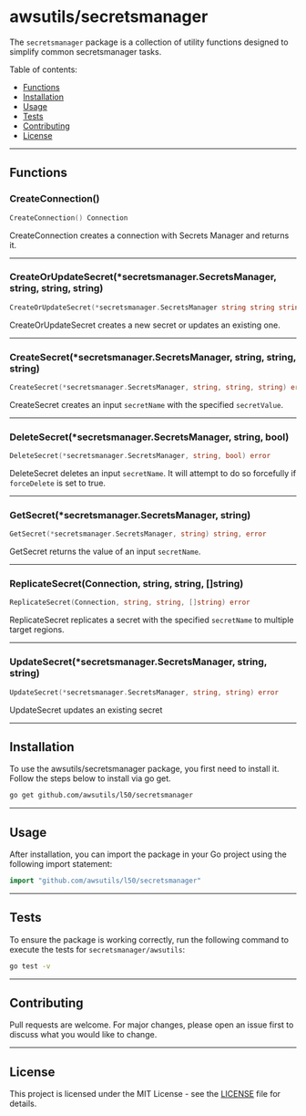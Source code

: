 # awsutils/secretsmanager

The `secretsmanager` package is a collection of utility functions
designed to simplify common secretsmanager tasks.

Table of contents:

- [Functions](#functions)
- [Installation](#installation)
- [Usage](#usage)
- [Tests](#tests)
- [Contributing](#contributing)
- [License](#license)

---

## Functions

### CreateConnection()

```go
CreateConnection() Connection
```

CreateConnection creates a connection
with Secrets Manager and returns it.

---

### CreateOrUpdateSecret(*secretsmanager.SecretsManager, string, string, string)

```go
CreateOrUpdateSecret(*secretsmanager.SecretsManager string string string) error
```

CreateOrUpdateSecret creates a new secret or updates an existing one.

---

### CreateSecret(*secretsmanager.SecretsManager, string, string, string)

```go
CreateSecret(*secretsmanager.SecretsManager, string, string, string) error
```

CreateSecret creates an input `secretName`
with the specified `secretValue`.

---

### DeleteSecret(*secretsmanager.SecretsManager, string, bool)

```go
DeleteSecret(*secretsmanager.SecretsManager, string, bool) error
```

DeleteSecret deletes an input `secretName`.
It will attempt to do so forcefully if `forceDelete`
is set to true.

---

### GetSecret(*secretsmanager.SecretsManager, string)

```go
GetSecret(*secretsmanager.SecretsManager, string) string, error
```

GetSecret returns the value of an input `secretName`.

---

### ReplicateSecret(Connection, string, string, []string)

```go
ReplicateSecret(Connection, string, string, []string) error
```

ReplicateSecret replicates a secret with the specified `secretName` to multiple target regions.

---

### UpdateSecret(*secretsmanager.SecretsManager, string, string)

```go
UpdateSecret(*secretsmanager.SecretsManager, string, string) error
```

UpdateSecret updates an existing secret

---

## Installation

To use the awsutils/secretsmanager package, you first need to install it.
Follow the steps below to install via go get.

```bash
go get github.com/awsutils/l50/secretsmanager
```

---

## Usage

After installation, you can import the package in your Go project
using the following import statement:

```go
import "github.com/awsutils/l50/secretsmanager"
```

---

## Tests

To ensure the package is working correctly, run the following
command to execute the tests for `secretsmanager/awsutils`:

```bash
go test -v
```

---

## Contributing

Pull requests are welcome. For major changes,
please open an issue first to discuss what
you would like to change.

---

## License

This project is licensed under the MIT
License - see the [LICENSE](../LICENSE)
file for details.
